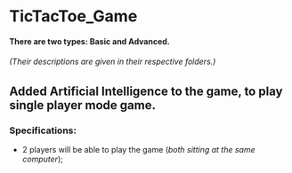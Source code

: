 # TicTacToe_Game

#### There are two types: Basic and Advanced.

###### (Their descriptions are given in their respective folders.)


## Added Artificial Intelligence to the game, to play single player mode game.

### Specifications: 
* 2 players will be able to play the game (*both sitting at the same computer*);


